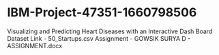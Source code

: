 # IBM-Project-47351-1660798506
Visualizing and Predicting Heart Diseases with an Interactive Dash Board
Dataset Link - 50_Startups.csv
Assignment - GOWSIK SURYA D - ASSIGNMENT.docx
